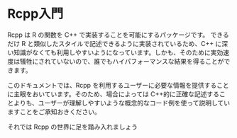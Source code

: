 # Rcpp入門

Rcpp は R の関数を C++ で実装することを可能にするパッケージです。
できるだけ R と類似したスタイルで記述できるように実装されているため、C++ に深い知識がなくても利用しやすいようになっています。しかも、そのために実効速度は犠牲にされていないので、誰でもハイパフォーマンスな結果を得ることができます。



このドキュメントでは、Rcpp を利用するユーザーに必要な情報を提供することに主眼をおいています。そのため、場合によっては C++的に正確な記述することよりも、ユーザーが理解しやすいような概念的なコード例を使って説明していますことをご承知おきください。

それでは Rcpp の世界に足を踏み入れましょう


